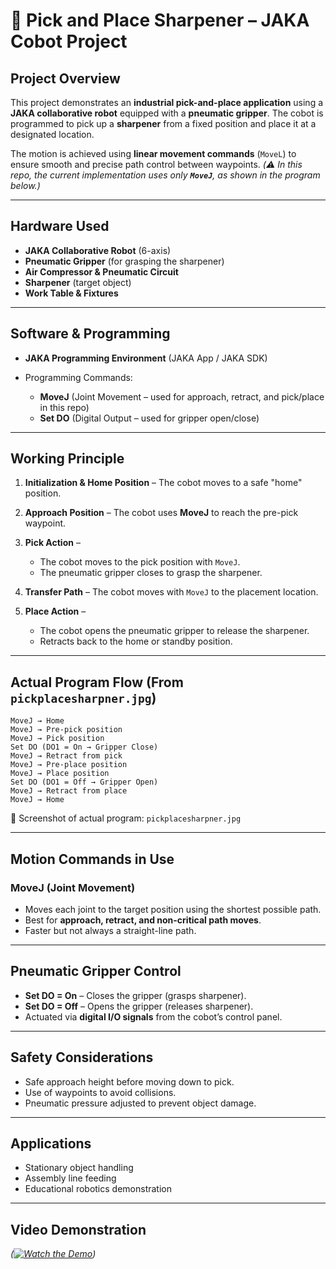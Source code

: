 # 📄 Pick and Place Sharpener – JAKA Cobot Project

## **Project Overview**

This project demonstrates an **industrial pick-and-place application** using a **JAKA collaborative robot** equipped with a **pneumatic gripper**. The cobot is programmed to pick up a **sharpener** from a fixed position and place it at a designated location.

The motion is achieved using **linear movement commands** (`MoveL`) to ensure smooth and precise path control between waypoints.
*(⚠️ In this repo, the current implementation uses only **`MoveJ`**, as shown in the program below.)*

---

## **Hardware Used**

* **JAKA Collaborative Robot** (6-axis)
* **Pneumatic Gripper** (for grasping the sharpener)
* **Air Compressor & Pneumatic Circuit**
* **Sharpener** (target object)
* **Work Table & Fixtures**

---

## **Software & Programming**

* **JAKA Programming Environment** (JAKA App / JAKA SDK)
* Programming Commands:

  * **MoveJ** (Joint Movement – used for approach, retract, and pick/place in this repo)
  * **Set DO** (Digital Output – used for gripper open/close)

---

## **Working Principle**

1. **Initialization & Home Position** – The cobot moves to a safe "home" position.

2. **Approach Position** – The cobot uses **MoveJ** to reach the pre-pick waypoint.

3. **Pick Action** –

   * The cobot moves to the pick position with `MoveJ`.
   * The pneumatic gripper closes to grasp the sharpener.

4. **Transfer Path** – The cobot moves with `MoveJ` to the placement location.

5. **Place Action** –

   * The cobot opens the pneumatic gripper to release the sharpener.
   * Retracts back to the home or standby position.

---

## **Actual Program Flow (From `pickplacesharpner.jpg`)**

```text
MoveJ → Home
MoveJ → Pre-pick position
MoveJ → Pick position
Set DO (DO1 = On → Gripper Close)
MoveJ → Retract from pick
MoveJ → Pre-place position
MoveJ → Place position
Set DO (DO1 = Off → Gripper Open)
MoveJ → Retract from place
MoveJ → Home
```

📸 Screenshot of actual program:
`pickplacesharpner.jpg`

---

## **Motion Commands in Use**

### **MoveJ (Joint Movement)**

* Moves each joint to the target position using the shortest possible path.
* Best for **approach, retract, and non-critical path moves**.
* Faster but not always a straight-line path.

---

## **Pneumatic Gripper Control**

* **Set DO = On** – Closes the gripper (grasps sharpener).
* **Set DO = Off** – Opens the gripper (releases sharpener).
* Actuated via **digital I/O signals** from the cobot’s control panel.

---

## **Safety Considerations**

* Safe approach height before moving down to pick.
* Use of waypoints to avoid collisions.
* Pneumatic pressure adjusted to prevent object damage.

---

## **Applications**

* Stationary object handling
* Assembly line feeding
* Educational robotics demonstration

---

## **Video Demonstration**

*([![Watch the Demo](thumbnail.png)](https://drive.google.com/file/d/1_QK3mkfCwfpWjCR7SRSeIoO2WEfEr6dQ/preview))*





